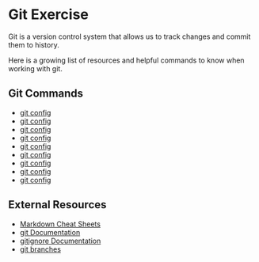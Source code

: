 # Git Exercise
Git is a version control system that allows us to track changes and commit them to history.

Here is a growing list of resources and helpful commands to know when working with git.

## Git Commands

- [git config](./Commands/Config.md)
- [git config](./Commands/Init.md)
- [git config](./Commands/Add.md)
- [git config](./Commands/Commit.md)
- [git config](./Commands/Remote.md)
- [git config](./Commands/PUSH.md)
- [git config](./Commands/PUll.md)
- [git config](./Commands/Status.md)
- [git config](./Commands/Clone.md)

## External Resources
- [Markdown Cheat Sheets](https://www.markdownguide.org/cheat-sheet/)
- [git Documentation](https://git-scm.com/docs)
- [gitignore Documentation](https://git-scm.com/docs/gitignore)
- [git branches](https://git-scm.com/book/en/v2/Git-Branching-Branches-in-a-Nutshell)








